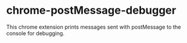 # chrome-postMessage-debugger

This chrome extension prints messages sent with postMessage to the console for debugging.
